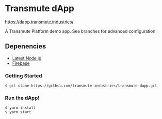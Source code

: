 # Transmute dApp

https://dapp.transmute.industries/

A Transmute Platform demo app. See branches for advanced configuration.

## Depenencies

- [Latest Node.js](https://nodejs.org/)
- [Firebase](https://firebase.google.com)

### Getting Started

```
$ git clone https://github.com/transmute-industries/transmute-dapp.git
```

### Run the dApp!
```
$ yarn install
$ yarn start
```

